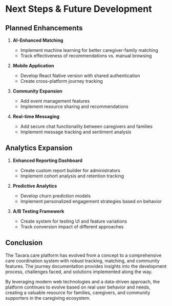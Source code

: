 
# Next Steps & Future Development

## Planned Enhancements
1. **AI-Enhanced Matching**
   - Implement machine learning for better caregiver-family matching
   - Track effectiveness of recommendations vs. manual browsing

2. **Mobile Application**
   - Develop React Native version with shared authentication
   - Create cross-platform journey tracking

3. **Community Expansion**
   - Add event management features
   - Implement resource sharing and recommendations

4. **Real-time Messaging**
   - Add secure chat functionality between caregivers and families
   - Implement message tracking and sentiment analysis

## Analytics Expansion
1. **Enhanced Reporting Dashboard**
   - Create custom report builder for administrators
   - Implement cohort analysis and retention tracking

2. **Predictive Analytics**
   - Develop churn prediction models
   - Implement personalized engagement strategies based on behavior

3. **A/B Testing Framework**
   - Create system for testing UI and feature variations
   - Track conversion impact of different approaches

## Conclusion
The Tavara.care platform has evolved from a concept to a comprehensive care coordination system with robust tracking, matching, and community features. The journey documentation provides insights into the development process, challenges faced, and solutions implemented along the way.

By leveraging modern web technologies and a data-driven approach, the platform continues to evolve based on real user behavior and needs, creating a valuable resource for families, caregivers, and community supporters in the caregiving ecosystem.
